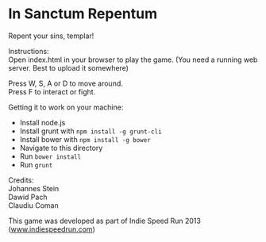 In Sanctum Repentum
===================

Repent your sins, templar!  


Instructions:  
Open index.html in your browser to play the game. (You need a running web server. Best to upload it somewhere)

Press W, S, A or D to move around.  
Press F to interact or fight.  


Getting it to work on your machine:  
* Install node.js
* Install grunt with `npm install -g grunt-cli`
* Install bower with `npm install -g bower`
* Navigate to this directory
* Run `bower install`
* Run `grunt`


Credits:  
Johannes Stein  
Dawid Pach  
Claudiu Coman  


This game was developed as part of Indie Speed Run 2013 (www.indiespeedrun.com)